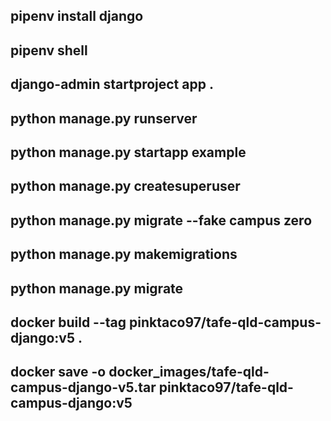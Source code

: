 <!-- Useful Commands -->

## pipenv install django

## pipenv shell

## django-admin startproject app .

## python manage.py runserver

## python manage.py startapp example

<!-- Django Comands -->

## python manage.py createsuperuser

## python manage.py migrate --fake campus zero

## python manage.py makemigrations

## python manage.py migrate

<!-- Docker Commands -->

## docker build --tag pinktaco97/tafe-qld-campus-django:v5 .

## docker save -o docker_images/tafe-qld-campus-django-v5.tar pinktaco97/tafe-qld-campus-django:v5
